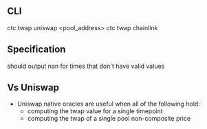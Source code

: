 
## CLI

ctc twap uniswap <pool_address>
ctc twap chainlink <feed>




## Specification
should output nan for times that don't have valid values


## Vs Uniswap
- Uniswap native oracles are useful when all of the following hold:
    - computing the twap value for a single timepoint
    - computing the twap of a single pool non-composite price

